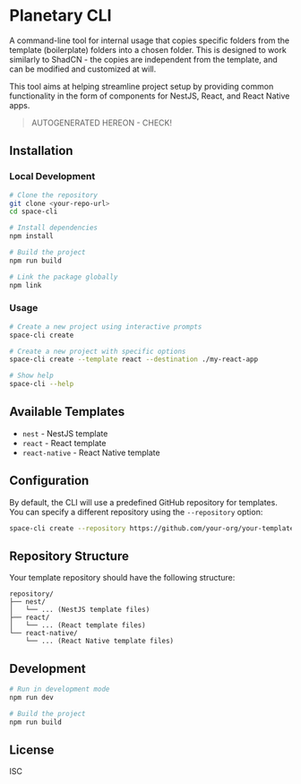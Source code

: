 # Planetary CLI

A command-line tool for internal usage that copies specific folders from the template (boilerplate) folders into a chosen folder. This is designed to work similarly to ShadCN - the copies are independent from the template, and can be modified and customized at will.

This tool aims at helping streamline project setup by providing common functionality in the form of components for NestJS, React, and React Native apps.

> AUTOGENERATED HEREON - CHECK!

## Installation

### Local Development

```bash
# Clone the repository
git clone <your-repo-url>
cd space-cli

# Install dependencies
npm install

# Build the project
npm run build

# Link the package globally
npm link
```

### Usage

```bash
# Create a new project using interactive prompts
space-cli create

# Create a new project with specific options
space-cli create --template react --destination ./my-react-app

# Show help
space-cli --help
```

## Available Templates

- `nest` - NestJS template
- `react` - React template
- `react-native` - React Native template

## Configuration

By default, the CLI will use a predefined GitHub repository for templates. You can specify a different repository using the `--repository` option:

```bash
space-cli create --repository https://github.com/your-org/your-templates-repo
```

## Repository Structure

Your template repository should have the following structure:

```
repository/
├── nest/
│   └── ... (NestJS template files)
├── react/
│   └── ... (React template files)
└── react-native/
    └── ... (React Native template files)
```

## Development

```bash
# Run in development mode
npm run dev

# Build the project
npm run build
```

## License

ISC
